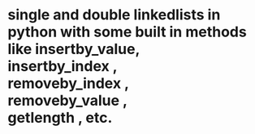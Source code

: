 # single and double linkedlists in python with some built in methods like insertby_value,<br> insertby_index ,<br>removeby_index ,<br> removeby_value ,<br> getlength , etc.
